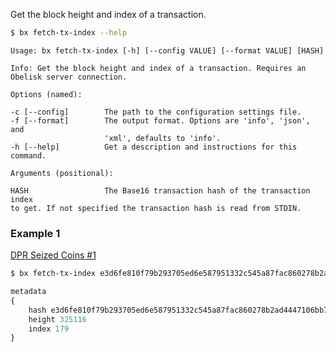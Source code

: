 Get the block height and index of a transaction.
```sh
$ bx fetch-tx-index --help
```
```
Usage: bx fetch-tx-index [-h] [--config VALUE] [--format VALUE] [HASH]   

Info: Get the block height and index of a transaction. Requires an       
Obelisk server connection.                                               

Options (named):

-c [--config]        The path to the configuration settings file.        
-f [--format]        The output format. Options are 'info', 'json', and  
                     'xml', defaults to 'info'.                         
-h [--help]          Get a description and instructions for this command.

Arguments (positional):

HASH                 The Base16 transaction hash of the transaction index
to get. If not specified the transaction hash is read from STDIN.
```
### Example 1
[DPR Seized Coins #1](https://blockchain.info/tx/e3d6fe810f79b293705ed6e587951332c545a87fac860278b2ad4447106bb789) 
```sh
$ bx fetch-tx-index e3d6fe810f79b293705ed6e587951332c545a87fac860278b2ad4447106bb789
```
```js
metadata
{
    hash e3d6fe810f79b293705ed6e587951332c545a87fac860278b2ad4447106bb789
    height 325116
    index 179
}
```